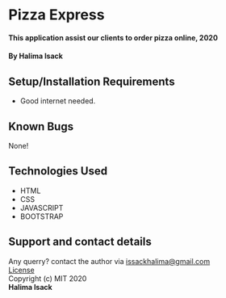 # Pizza Express
#### This application assist our clients to order pizza online, 2020
#### By **Halima Isack**
## Setup/Installation Requirements
* Good internet needed.
## Known Bugs
None!
## Technologies Used
* HTML
* CSS
* JAVASCRIPT
* BOOTSTRAP
## Support and contact details
Any querry? contact the author via issackhalima@gmail.com<br>
<a href="https://github.com/halimtullah/pizza-express/blob/master/LICENSE">License</a><br>
Copyright (c) MIT 2020 <br>**Halima Isack**
